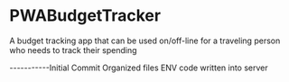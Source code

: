 # PWABudgetTracker

A budget tracking app that can be used on/off-line for a traveling person who needs to track their spending

-----------Initial Commit
Organized files
ENV code written into server
